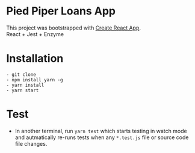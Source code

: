 # Pied Piper Loans App
This project was bootstrapped with [Create React App](https://github.com/facebookincubator/create-react-app).  
React + Jest + Enzyme

# Installation
```
- git clone
- npm install yarn -g
- yarn install
- yarn start
```

# Test
- In another terminal, run `yarn test` which starts testing in watch mode and autmatically re-runs tests when any `*.test.js` file or source code file changes.